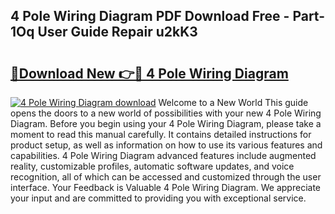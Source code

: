 ## 4 Pole Wiring Diagram PDF Download Free - Part-1Oq User Guide Repair u2kK3

# <h2><a href="http://dfs1rii.blite.top/?on=4+Pole+Wiring+Diagram">🔗Download New 👉🔴 4 Pole Wiring Diagram</a></h2>

[![4 Pole Wiring Diagram download](https://i.imgur.com/lujVjoI.png)](http://dfs1rii.blite.top/?on=4+Pole+Wiring+Diagram)
Welcome to a New World This guide opens the doors to a new world of possibilities with your new 4 Pole Wiring Diagram. Before you begin using your 4 Pole Wiring Diagram, please take a moment to read this manual carefully. It contains detailed instructions for product setup, as well as information on how to use its various features and capabilities. 4 Pole Wiring Diagram advanced features include augmented reality, customizable profiles, automatic software updates, and voice recognition, all of which can be accessed and customized through the user interface. Your Feedback is Valuable 4 Pole Wiring Diagram. We appreciate your input and are committed to providing you with exceptional service.
